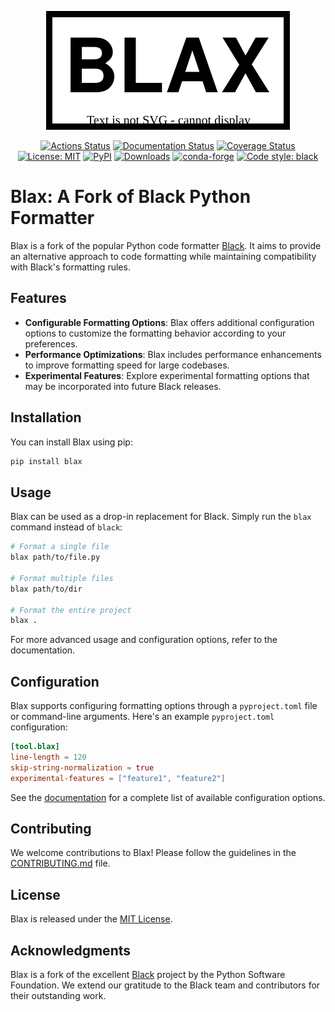 <p align="center" >
    <a href="https://black.readthedocs.io/en/stable/?badge=stable"><img alt="Documentation Status" src="logo.blax.svg"></a>
</p>

<p align="center">
<a href="https://github.com/psf/black/actions"><img alt="Actions Status" src="https://github.com/psf/black/workflows/Test/badge.svg"></a>
<a href="https://black.readthedocs.io/en/stable/?badge=stable"><img alt="Documentation Status" src="https://readthedocs.org/projects/black/badge/?version=stable"></a>
<a href="https://coveralls.io/github/psf/black?branch=main"><img alt="Coverage Status" src="https://coveralls.io/repos/github/psf/black/badge.svg?branch=main"></a>
<a href="https://github.com/psf/black/blob/main/LICENSE"><img alt="License: MIT" src="https://black.readthedocs.io/en/stable/_static/license.svg"></a>
<a href="https://pypi.org/project/black/"><img alt="PyPI" src="https://img.shields.io/pypi/v/black"></a>
<a href="https://pepy.tech/project/black"><img alt="Downloads" src="https://static.pepy.tech/badge/black"></a>
<a href="https://anaconda.org/conda-forge/black/"><img alt="conda-forge" src="https://img.shields.io/conda/dn/conda-forge/black.svg?label=conda-forge"></a>
<a href="https://github.com/psf/black"><img alt="Code style: black" src="https://img.shields.io/badge/code%20style-black-000000.svg"></a>
</p>


# Blax: A Fork of Black Python Formatter

Blax is a fork of the popular Python code formatter [Black](https://github.com/psf/black). It aims to provide an alternative approach to code formatting while maintaining compatibility with Black's formatting rules.

## Features

- **Configurable Formatting Options**: Blax offers additional configuration options to customize the formatting behavior according to your preferences.
- **Performance Optimizations**: Blax includes performance enhancements to improve formatting speed for large codebases.
- **Experimental Features**: Explore experimental formatting options that may be incorporated into future Black releases.

## Installation

You can install Blax using pip:

```bash
pip install blax
```

## Usage

Blax can be used as a drop-in replacement for Black. Simply run the `blax` command instead of `black`:

```bash
# Format a single file
blax path/to/file.py

# Format multiple files
blax path/to/dir

# Format the entire project
blax .
```

For more advanced usage and configuration options, refer to the documentation.

## Configuration

Blax supports configuring formatting options through a `pyproject.toml` file or command-line arguments. Here's an example `pyproject.toml` configuration:

```toml
[tool.blax]
line-length = 120
skip-string-normalization = true
experimental-features = ["feature1", "feature2"]
```

See the [documentation](link/to/documentation) for a complete list of available configuration options.

## Contributing

We welcome contributions to Blax! Please follow the guidelines in the [CONTRIBUTING.md](link/to/contributing.md) file.

## License

Blax is released under the [MIT License](link/to/license).

## Acknowledgments

Blax is a fork of the excellent [Black](https://github.com/psf/black) project by the Python Software Foundation. We extend our gratitude to the Black team and contributors for their outstanding work.